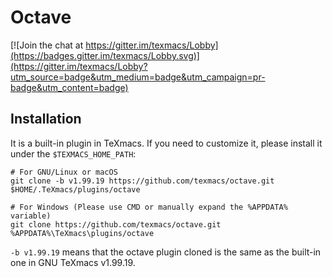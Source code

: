 # Octave
[![Join the chat at https://gitter.im/texmacs/Lobby](https://badges.gitter.im/texmacs/Lobby.svg)](https://gitter.im/texmacs/Lobby?utm_source=badge&utm_medium=badge&utm_campaign=pr-badge&utm_content=badge)

## Installation
It is a built-in plugin in TeXmacs. If you need to customize it, please install it under the `$TEXMACS_HOME_PATH`:

```
# For GNU/Linux or macOS
git clone -b v1.99.19 https://github.com/texmacs/octave.git $HOME/.TeXmacs/plugins/octave

# For Windows (Please use CMD or manually expand the %APPDATA% variable)
git clone https://github.com/texmacs/octave.git %APPDATA%\TeXmacs\plugins/octave
```

`-b v1.99.19` means that the octave plugin cloned is the same as the built-in one in GNU TeXmacs v1.99.19.
